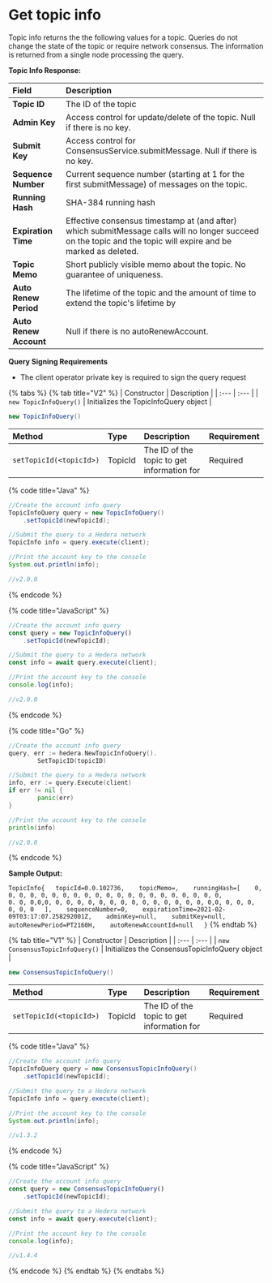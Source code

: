 # Get topic info

Topic info returns the the following values for a topic.  Queries do not change the state of the topic or require network consensus. The information is returned from a single node processing the query.

**Topic Info Response:**

| **Field** | **Description** |
| :--- | :--- |
| **Topic ID** | The ID of the topic |
| **Admin Key** | Access control for update/delete of the topic. Null if there is no key. |
| **Submit Key** | Access control for ConsensusService.submitMessage. Null if there is no key. |
| **Sequence Number** | Current sequence number \(starting at 1 for the first submitMessage\) of messages on the topic. |
| **Running Hash** | SHA-384 running hash  |
| **Expiration Time** | Effective consensus timestamp at \(and after\) which submitMessage calls will no longer succeed on the topic and the topic will expire and be marked as deleted. |
| **Topic Memo** | Short publicly visible memo about the topic. No guarantee of uniqueness. |
| **Auto Renew Period** | The lifetime of the topic and the amount of time to extend the topic's lifetime by |
| **Auto Renew Account** | Null if there is no autoRenewAccount.  |

**Query Signing Requirements**

* The client operator private key is required to sign the query request

{% tabs %}
{% tab title="V2" %}
| Constructor | Description |
| :--- | :--- |
| `new TopicInfoQuery()` | Initializes the TopicInfoQuery object |

```java
new TopicInfoQuery()
```

| Method | Type | Description | Requirement |
| :--- | :--- | :--- | :--- |
| `setTopicId(<topicId>)` | TopicId | The ID of the topic to get information for | Required |

{% code title="Java" %}
```java
//Create the account info query
TopicInfoQuery query = new TopicInfoQuery()
    .setTopicId(newTopicId);

//Submit the query to a Hedera network
TopicInfo info = query.execute(client);

//Print the account key to the console
System.out.println(info);

//v2.0.0
```
{% endcode %}

{% code title="JavaScript" %}
```javascript
//Create the account info query
const query = new TopicInfoQuery()
    .setTopicId(newTopicId);

//Submit the query to a Hedera network
const info = await query.execute(client);

//Print the account key to the console
console.log(info);

//v2.0.0
```
{% endcode %}

{% code title="Go" %}
```go
//Create the account info query
query, err := hedera.NewTopicInfoQuery().
		SetTopicID(topicID)

//Submit the query to a Hedera network
info, err := query.Execute(client)
if err != nil {
		panic(err)
}

//Print the account key to the console
println(info)

//v2.0.0
```
{% endcode %}

**Sample Output:**

`TopicInfo{  
     topicId=0.0.102736,   
     topicMemo=,   
     runningHash=[   
          0, 0, 0, 0, 0, 0, 0, 0, 0, 0, 0, 0, 0, 0, 0, 0, 0, 0, 0, 0, 0,            0. 0, 0,0,0, 0, 0, 0, 0, 0, 0, 0, 0, 0, 0, 0, 0, 0, 0, 0,0, 0, 0, 0, 0, 0, 0  
     ],   
     sequenceNumber=0,   
     expirationTime=2021-02-09T03:17:07.258292001Z,   
     adminKey=null,   
     submitKey=null,   
     autoRenewPeriod=PT2160H,   
     autoRenewAccountId=null  
}`
{% endtab %}

{% tab title="V1" %}
| Constructor | Description |
| :--- | :--- |
| `new ConsensusTopicInfoQuery()` | Initializes the ConsensusTopicInfoQuery object |

```java
new ConsensusTopicInfoQuery()
```



| Method | Type | Description | Requirement |
| :--- | :--- | :--- | :--- |
| `setTopicId(<topicId>)` | TopicId | The ID of the topic to get information for | Required |

{% code title="Java" %}
```java
//Create the account info query
TopicInfoQuery query = new ConsensusTopicInfoQuery()
    .setTopicId(newTopicId);

//Submit the query to a Hedera network
TopicInfo info = query.execute(client);

//Print the account key to the console
System.out.println(info);

//v1.3.2
```
{% endcode %}

{% code title="JavaScript" %}
```javascript
//Create the account info query
const query = new ConsensusTopicInfoQuery()
    .setTopicId(newTopicId);

//Submit the query to a Hedera network
const info = await query.execute(client);

//Print the account key to the console
console.log(info);

//v1.4.4
```
{% endcode %}
{% endtab %}
{% endtabs %}



